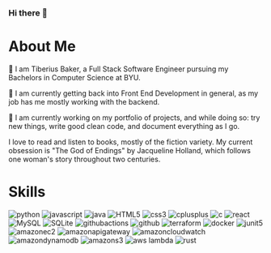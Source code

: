 ### Hi there 👋

# About Me
💬 I am Tiberius Baker, a Full Stack Software Engineer pursuing my Bachelors in Computer Science at BYU.

🌱 I am currently getting back into Front End Development in general, as my job has me mostly working with the backend.

🔭 I am currently working on my portfolio of projects, and while doing so: try new things, write good clean code, and document everything as I go.

I love to read and listen to books, mostly of the fiction variety. My current obsession is "The God of Endings" by Jacqueline Holland, which follows one woman's story throughout two centuries.

# Skills

![python](https://img.shields.io/badge/python-3776AB?style=for-the-badge&logo=python&logoColor=white)
![javascript](https://img.shields.io/badge/javascript-F7DF1E?style=for-the-badge&logo=javascript&logoColor=black)
![java](https://img.shields.io/badge/-Java-007396?style=for-the-badge&logo=java&logoColor=white)
![HTML5](https://img.shields.io/badge/-HTML5-E34F26?style=for-the-badge&logo=html5&logoColor=white)
![css3](https://img.shields.io/badge/css3-1572B6?style=for-the-badge&logo=css3&logoColor=white)
![cplusplus](https://img.shields.io/badge/cplusplus-00599C?style=for-the-badge&logo=cplusplus&logoColor=white)
![c](https://img.shields.io/badge/c-A8B9CC?style=for-the-badge&logo=C&logoColor=black)
![react](https://img.shields.io/badge/react-61DAFB?style=for-the-badge&logo=React&logoColor=black)
![MySQL](https://img.shields.io/badge/MySQL-4479A1?style=for-the-badge&logo=MySQL&logoColor=white)
![SQLite](https://img.shields.io/badge/SQLite-003B57?style=for-the-badge&logo=SQLite&logoColor=white)
![githubactions](https://img.shields.io/badge/githubactions-2088FF?style=for-the-badge&logo=githubactions&logoColor=white)
![github](https://img.shields.io/badge/github-181717?style=for-the-badge&logo=github&logoColor=white)
![terraform](https://img.shields.io/badge/terraform-844FBA?style=for-the-badge&logo=terraform&logoColor=white)
![docker](https://img.shields.io/badge/docker-2496ED?style=for-the-badge&logo=docker&logoColor=black)
![junit5](https://img.shields.io/badge/junit5-25A162?style=for-the-badge&logo=junit5&logoColor=white)
![amazonec2](https://img.shields.io/badge/amazonec2-FF9900?style=for-the-badge&logo=amazonec2&logoColor=black)
![amazonapigateway](https://img.shields.io/badge/amazonapigateway-FF4F8B?style=for-the-badge&logo=amazonapigateway&logoColor=black)
![amazoncloudwatch](https://img.shields.io/badge/amazoncloudwatch-FF4F8B?style=for-the-badge&logo=amazoncloudwatch&logoColor=black)
![amazondynamodb](https://img.shields.io/badge/amazondynamodb-8C4FFF?style=for-the-badge&logo=amazondynamodb&logoColor=black)
![amazons3](https://img.shields.io/badge/amazons3-569A31?style=for-the-badge&logo=amazons3&logoColor=black)
![aws lambda](https://img.shields.io/badge/awslambda-FF9900?style=for-the-badge&logo=awslambda&logoColor=black)
![rust](https://img.shields.io/badge/rust-000000?style=for-the-badge&logo=rust&logoColor=white)

<!--
**TiberiusBaker/TiberiusBaker** is a ✨ _special_ ✨ repository because its `README.md` (this file) appears on your GitHub profile.

Here are some ideas to get you started:

- 🔭 I’m currently working on ...
- 🌱 I’m currently learning ...
- 👯 I’m looking to collaborate on ...
- 🤔 I’m looking for help with ...
- 💬 Ask me about ...
- 📫 How to reach me: ...
- 😄 Pronouns: ...
- ⚡ Fun fact: ...
-->
